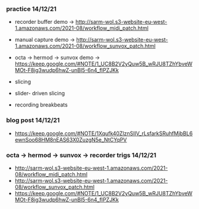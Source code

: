 ### practice 14/12/21

- recorder buffer demo -> http://sarm-wol.s3-website-eu-west-1.amazonaws.com/2021-08/workflow_midi_patch.html

- manual capture demo -> http://sarm-wol.s3-website-eu-west-1.amazonaws.com/2021-08/workflow_sunvox_patch.html

- octa -> hermod -> sunvox demo -> https://keep.google.com/#NOTE/1_UC8B2V2yQuw5B_wRJU8TZhYbveWMOt-F8ig3wudp6hwZ-unBl5-6n4_fIPZJKk

- slicing
- slider- driven slicing
- recording breakbeats

### blog post 14/12/21

- https://keep.google.com/#NOTE/1Xqufk40ZlznSIIV_rLsfarkSRuhfMjbBL6ewnSoo68HM8nEAS63X0ZuzgN5e_NtCYqPV

### octa -> hermod -> sunvox -> recorder trigs 14/12/21

- http://sarm-wol.s3-website-eu-west-1.amazonaws.com/2021-08/workflow_midi_patch.html
- http://sarm-wol.s3-website-eu-west-1.amazonaws.com/2021-08/workflow_sunvox_patch.html
- https://keep.google.com/#NOTE/1_UC8B2V2yQuw5B_wRJU8TZhYbveWMOt-F8ig3wudp6hwZ-unBl5-6n4_fIPZJKk
